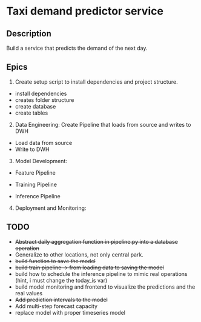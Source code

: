 # Taxi demand predictor service

## Description
Build a service that predicts the demand of the next day.


## Epics
1. Create setup script to install dependencies and project structure.
- install dependencies
- creates folder structure
- create database
- create tables

2. Data Engineering: Create Pipeline that loads from source and writes to DWH
- Load data from source
- Write to DWH


3. Model Development:

- Feature Pipeline

- Training Pipeline

- Inference Pipeline


4. Deployment and Monitoring:



## TODO
- ~~Abstract daily aggregation function in pipeline.py into a database operation~~
- Generalize to other locations, not only central park.
- ~~build function to save the model~~
- ~~build train pipeline -> from loading data to saving the model~~
- build how to schedule the inference pipeline to mimic real operations (hint, i must change the today_is var)
- build model monitoring and frontend to visualize the predictions and the real values
- ~~Add prediction intervals to the model~~
- Add multi-step forecast capacity
- replace model with proper timeseries model

